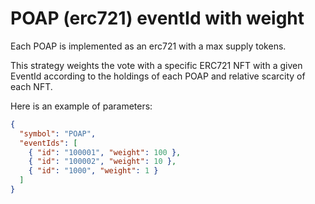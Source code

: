 # POAP (erc721) eventId with weight

Each POAP is implemented as an erc721 with a max supply tokens.

This strategy weights the vote with a specific ERC721 NFT with a given EventId according to the holdings of each POAP and relative scarcity of each NFT.

Here is an example of parameters:

```json
{
  "symbol": "POAP",
  "eventIds": [
    { "id": "100001", "weight": 100 },
    { "id": "100002", "weight": 10 },
    { "id": "1000", "weight": 1 }
  ]
}
```

